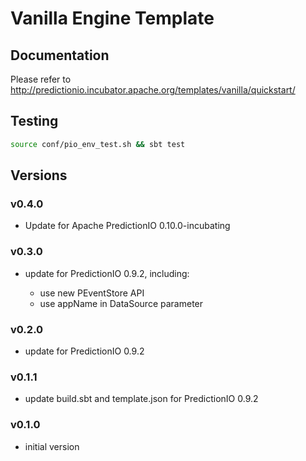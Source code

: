 # Vanilla Engine Template

## Documentation

Please refer to http://predictionio.incubator.apache.org/templates/vanilla/quickstart/

## Testing

```bash
source conf/pio_env_test.sh && sbt test
```

## Versions

### v0.4.0

- Update for Apache PredictionIO 0.10.0-incubating

### v0.3.0

- update for PredictionIO 0.9.2, including:

  - use new PEventStore API
  - use appName in DataSource parameter


### v0.2.0

- update for PredictionIO 0.9.2

### v0.1.1

- update build.sbt and template.json for PredictionIO 0.9.2

### v0.1.0

- initial version
